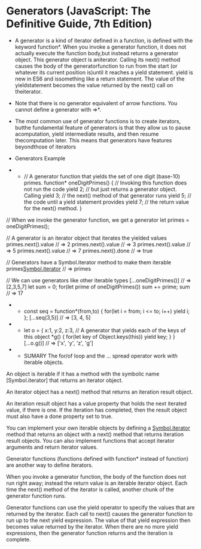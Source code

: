 # Generators (JavaScript: The Definitive Guide, 7th Edition)

* A generator is a kind of iterator defined in a function, is defined with the keyword function*.
When you invoke a generator function, it does not actually execute the function body,but instead returns a generator object. This generator object is aniterator. Calling its next() method causes the body of the generatorfunction to run from the start (or whatever its current position is)until it reaches a yield statement. yield is new in ES6 and issomething like a return statement. The value of the yieldstatement becomes the value returned by the next() call on theiterator. 

* Note that there is no generator equivalent of arrow functions. You cannot define a generator with ⇒*.

* The most common use of generator functions is to create iterators, butthe fundamental feature of generators is that they allow us to pause acomputation, yield intermediate results, and then resume thecomputation later. This means that generators have features beyondthose of iterators

* Generators Example
* * // A generator function that yields the set of one digit (base-10) primes.
function* oneDigitPrimes() { // Invoking this function does not run the code
  yield 2;                   // but just returns a generator object. Calling
  yield 3;                   // the next() method of that generator runs
  yield 5;                   // the code until a yield statement provides
  yield 7;                   // the return value for the next() method.
}

// When we invoke the generator function, we get a generator
let primes = oneDigitPrimes();

// A generator is an iterator object that iterates the yielded values
primes.next().value          // => 2
primes.next().value          // => 3
primes.next().value          // => 5
primes.next().value          // => 7
primes.next().done           // => true

// Generators have a Symbol.iterator method to make them iterable
primes[Symbol.iterator]()    // => primes

// We can use generators like other iterable types
[...oneDigitPrimes()]        // => [2,3,5,7]
let sum = 0;
for(let prime of oneDigitPrimes()) sum += prime;
sum                          // => 17

* * const seq = function*(from,to) {
    for(let i = from; i <= to; i++) yield i;
};
[...seq(3,5)]  // => [3, 4, 5]

* * let o = {
    x:1, y:2, z:3,
    // A generator that yields each of the keys of this object
    *g() {
        for(let key of Object.keys(this))
            yield key;
    }
}
[...o.g()] // => ['x', 'y', 'z', 'g']



* * SUMARY
The for/of loop and the ... spread operator work with iterable objects.

An object is iterable if it has a method with the symbolic name [Symbol.iterator] that returns an iterator object.

An iterator object has a next() method that returns an iteration result object.

An iteration result object has a value property that holds the next iterated value, if there is one. If the iteration has completed, then the result object must also have a done property set to true.

You can implement your own iterable objects by defining a [Symbol.iterator]() method that returns an object with a next() method that returns iteration result objects. You can also implement functions that accept iterator arguments and return iterator values.

Generator functions (functions defined with function* instead of function) are another way to define iterators.

When you invoke a generator function, the body of the function does not run right away; instead the return value is an iterable iterator object. Each time the next() method of the iterator is called, another chunk of the generator function runs.

Generator functions can use the yield operator to specify the values that are returned by the iterator. Each call to next() causes the generator function to run up to the next yield expression. The value of that yield expression then becomes value returned by the iterator. When there are no more yield expressions, then the generator function returns and the iteration is complete.